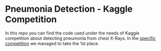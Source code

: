 # Pneumonia Detection - Kaggle Competition

In this repo you can find the code used under the needs of Kaggle competition about detecting pneumonia from chest X-Rays. In the [specific competition](https://www.kaggle.com/competitions/detect-pneumonia-spring-2022) we managed to take the 1st place.